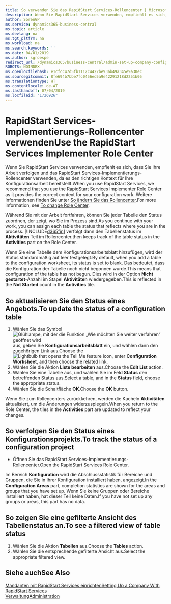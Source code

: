 ```yaml
---
title: So verwenden Sie das RapidStart Services-Rollencenter | Microsoft Docs
description: Wenn Sie RapidStart Services verwenden, empfiehlt es sich, dass Sie Ihre Arbeit verfolgen und das RapidStart Services-Implementierungs-Rollencenter verwenden, da es den richtigen Kontext für Ihre Konfigurationsarbeit bereitstellt.
author: SorenGP
ms.service: dynamics365-business-central
ms.topic: article
ms.devlang: na
ms.tgt_pltfrm: na
ms.workload: na
ms.search.keywords: ''
ms.date: 04/01/2019
ms.author: sgroespe
redirect_url: /dynamics365/business-central/admin-set-up-company-configuration
ROBOTS: NOINDEX
ms.openlocfilehash: e1cfcc47d5fb1112c4422be93ab49a345e9a30ec
ms.sourcegitcommit: 8fe694b7bbe7fc0456ed5a9e42291218d2251b05
ms.translationtype: HT
ms.contentlocale: de-AT
ms.lasthandoff: 07/04/2019
ms.locfileid: "1726926"
---
```

# <a name="use-the-rapidstart-services-implementer-role-center"></a><span data-ttu-id="42761-103">RapidStart Services-Implementierungs-Rollencenter verwenden</span><span class="sxs-lookup"><span data-stu-id="42761-103">Use the RapidStart Services Implementer Role Center</span></span>
<span data-ttu-id="42761-104">Wenn Sie RapidStart Services verwenden, empfiehlt es sich, dass Sie Ihre Arbeit verfolgen und das RapidStart Services-Implementierungs-Rollencenter verwenden, da es den richtigen Kontext für Ihre Konfigurationsarbeit bereitstellt.</span><span class="sxs-lookup"><span data-stu-id="42761-104">When you use RapidStart Services, we recommend that you use the RapidStart Services Implementer Role Center as it provides the correct context for your configuration work.</span></span> <span data-ttu-id="42761-105">Weitere Informationen finden Sie unter [So ändern Sie das Rollencenter](ui-change-basic-settings.md#to-change-role-center).</span><span class="sxs-lookup"><span data-stu-id="42761-105">For more information, see [To change Role Center](ui-change-basic-settings.md#to-change-role-center).</span></span>

<span data-ttu-id="42761-106">Während Sie mit der Arbeit fortfahren, können Sie jeder Tabelle den Status zuordnen, der zeigt, wo Sie im Prozess sind.</span><span class="sxs-lookup"><span data-stu-id="42761-106">As you continue with your work, you can assign each table the status that reflects where you are in the process.</span></span> [!INCLUDE[d365fin](includes/d365fin_md.md)] <span data-ttu-id="42761-107">verfolgt dann den Tabellenstatus im **Aktivitäten** Teil im Rollencenter.</span><span class="sxs-lookup"><span data-stu-id="42761-107">then keeps track of the table status in the **Activities** part on the Role Center.</span></span>  

<span data-ttu-id="42761-108">Wenn Sie eine Tabelle dem Konfigurationsarbeitsblatt hinzufügen, wird der Status standardmäßig auf leer festgelegt.</span><span class="sxs-lookup"><span data-stu-id="42761-108">By default, when you add a table to the configuration worksheet, its status is set to blank.</span></span> <span data-ttu-id="42761-109">Das bedeutet, dass die Konfiguration der Tabelle noch nicht begonnen wurde.</span><span class="sxs-lookup"><span data-stu-id="42761-109">This means that configuration of the table has not begun.</span></span> <span data-ttu-id="42761-110">Dies wird in der Option **Nicht gestartet**-Anzahl im Stapel **Aktivitäten** wiedergegeben.</span><span class="sxs-lookup"><span data-stu-id="42761-110">This is reflected in the **Not Started** count in the **Activities** tile.</span></span>  

## <a name="to-update-the-status-of-a-configuration-table"></a><span data-ttu-id="42761-111">So aktualisieren Sie den Status eines Angebots.</span><span class="sxs-lookup"><span data-stu-id="42761-111">To update the status of a configuration table</span></span>  
1.  <span data-ttu-id="42761-112">Wählen Sie das Symbol ![Glühlampe, mit der die Funktion „Wie möchten Sie weiter verfahren“ geöffnet wird](media/ui-search/search_small.png "Wie möchten Sie weiter verfahren?") aus, geben Sie **Konfigurationsarbeitsblatt** ein, und wählen dann den zugehörigen Link aus.</span><span class="sxs-lookup"><span data-stu-id="42761-112">Choose the ![Lightbulb that opens the Tell Me feature](media/ui-search/search_small.png "Tell me what you want to do") icon, enter **Configuration Worksheet**, and then choose the related link.</span></span>  
2.  <span data-ttu-id="42761-113">Wählen Sie die Aktion **Liste bearbeiten** aus.</span><span class="sxs-lookup"><span data-stu-id="42761-113">Choose the **Edit List** action.</span></span>  
3.  <span data-ttu-id="42761-114">Wählen Sie eine Tabelle aus, und wählen Sie im Feld **Status** den betreffenden Status aus.</span><span class="sxs-lookup"><span data-stu-id="42761-114">Select a table, and in the **Status** field, choose the appropriate status.</span></span>  
4.  <span data-ttu-id="42761-115">Wählen Sie die Schaltfläche **OK**.</span><span class="sxs-lookup"><span data-stu-id="42761-115">Choose the **OK** button.</span></span>  

<span data-ttu-id="42761-116">Wenn Sie zum Rollencenters zurückkehren, werden die Kacheln **Aktivitäten** aktualisiert, um die Änderungen widerzuspiegeln.</span><span class="sxs-lookup"><span data-stu-id="42761-116">When you return to the Role Center, the tiles in the **Activities** part are updated to reflect your changes.</span></span>  

## <a name="to-track-the-status-of-a-configuration-project"></a><span data-ttu-id="42761-117">So verfolgen Sie den Status eines Konfigurationsprojekts.</span><span class="sxs-lookup"><span data-stu-id="42761-117">To track the status of a configuration project</span></span>  
- <span data-ttu-id="42761-118">Öffnen Sie das RapidStart Services-Implementierungs-Rollencenter.</span><span class="sxs-lookup"><span data-stu-id="42761-118">Open the RapidStart Services Role Center.</span></span>  

<span data-ttu-id="42761-119">Im Bereich **Konfiguration** wird die Abschlussstatistik für Bereiche und Gruppen, die Sie in Ihrer Konfiguration installiert haben, angezeigt.</span><span class="sxs-lookup"><span data-stu-id="42761-119">In the **Configuration Areas** part, completion statistics are shown for the areas and groups that you have set up.</span></span> <span data-ttu-id="42761-120">Wenn Sie keine Gruppen oder Bereiche installiert haben, hat dieser Teil keine Daten.</span><span class="sxs-lookup"><span data-stu-id="42761-120">If you have not set up any groups or areas, this part has no data.</span></span>  

## <a name="to-see-a-filtered-view-of-table-status"></a><span data-ttu-id="42761-121">So zeigen Sie eine gefilterte Ansicht des Tabellenstatus an.</span><span class="sxs-lookup"><span data-stu-id="42761-121">To see a filtered view of table status</span></span>  
1. <span data-ttu-id="42761-122">Wählen Sie die Aktion **Tabellen** aus.</span><span class="sxs-lookup"><span data-stu-id="42761-122">Choose the **Tables** action.</span></span>  
2. <span data-ttu-id="42761-123">Wählen Sie die entsprechende gefilterte Ansicht aus.</span><span class="sxs-lookup"><span data-stu-id="42761-123">Select the appropriate filtered view.</span></span>  

## <a name="see-also"></a><span data-ttu-id="42761-124">Siehe auch</span><span class="sxs-lookup"><span data-stu-id="42761-124">See Also</span></span>  
[<span data-ttu-id="42761-125">Mandanten mit RapidStart Services einrichten</span><span class="sxs-lookup"><span data-stu-id="42761-125">Setting Up a Company With RapidStart Services</span></span>](admin-set-up-a-company-with-rapidstart.md)  
[<span data-ttu-id="42761-126">Verwaltung</span><span class="sxs-lookup"><span data-stu-id="42761-126">Administration</span></span>](admin-setup-and-administration.md)
